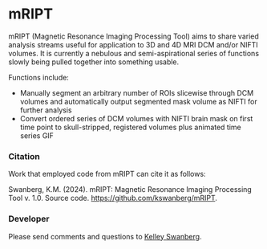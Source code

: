 # mRIPT

mRIPT (Magnetic Resonance Imaging Processing Tool) aims to share varied analysis streams useful for application to 3D and 4D MRI DCM and/or NIFTI volumes. 
It is currently a nebulous and semi-aspirational series of functions slowly being pulled together into something usable. 

Functions include: 

* Manually segment an arbitrary number of ROIs slicewise through DCM volumes and automatically output segmented mask volume as NIFTI for further analysis  
* Convert ordered series of DCM volumes with NIFTI brain mask on first time point to skull-stripped, registered volumes plus animated time series GIF 

### Citation 

Work that employed code from mRIPT can cite it as follows: 

Swanberg, K.M. (2024). mRIPT: Magnetic Resonance Imaging Processing Tool v. 1.0. Source code. https://github.com/kswanberg/mRIPT.


### Developer

Please send comments and questions to [Kelley Swanberg](mailto:kelley.swanberg@med.lu.se). 